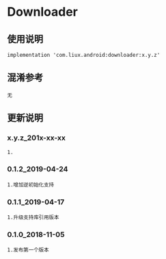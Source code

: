 ﻿Downloader
===

使用说明
---
```
implementation 'com.liux.android:downloader:x.y.z'
```

混淆参考
---
```
无
```

更新说明
---
### x.y.z_201x-xx-xx
    1.

### 0.1.2_2019-04-24
    1.增加逆初始化支持

### 0.1.1_2019-04-17
    1.升级支持库引用版本

### 0.1.0_2018-11-05
    1.发布第一个版本